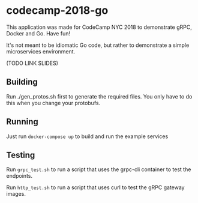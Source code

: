 # codecamp-2018-go

This application was made for CodeCamp NYC 2018 to demonstrate gRPC, Docker and Go. Have fun!

It's not meant to be idiomatic Go code, but rather to demonstrate a simple microservices
environment.

(TODO LINK SLIDES)

## Building
Run ./gen_protos.sh first to generate the required files. You only have to do this when you change
your protobufs.

## Running
Just run `docker-compose up` to build and run the example services

## Testing
Run `grpc_test.sh` to run a script that uses the grpc-cli container to test the endpoints.

Run `http_test.sh` to run a script that uses curl to test the gRPC gateway images.

